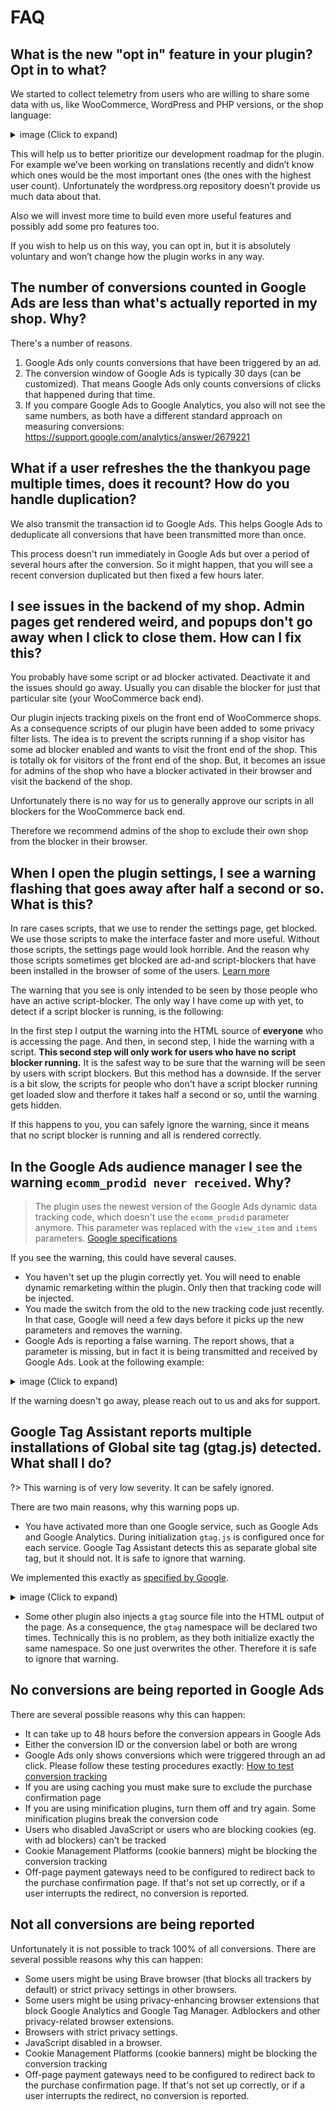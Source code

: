 # FAQ

## What is the new "opt in" feature in your plugin? Opt in to what?

We started to collect telemetry from users who are willing to share some data with us, like WooCommerce, WordPress and PHP versions, or the shop language:

 <details>
 <summary>image (Click to expand)</summary>

 ![Telemetry](_media/telemetry.png)
 </details>

This will help us to better prioritize our development roadmap for the plugin. For example we’ve been working on translations recently and didn’t know which ones would be the most important ones (the ones with the highest user count). Unfortunately the wordpress.org repository doesn’t provide us much data about that.  

Also we will invest more time to build even more useful features and possibly add some pro features too.

If you wish to help us on this way, you can opt in, but it is absolutely voluntary and won’t change how the plugin works in any way. 

## The number of conversions counted in Google Ads are less than what's actually reported in my shop. Why?

There's a number of reasons.

1. Google Ads only counts conversions that have been triggered by an ad. 
2. The conversion window of Google Ads is typically 30 days (can be customized). That means Google Ads only counts conversions of clicks that happened during that time. 
3. If you compare Google Ads to Google Analytics, you also will not see the same numbers, as both have a different standard approach on measuring conversions: https://support.google.com/analytics/answer/2679221

## What if a user refreshes the the thankyou page multiple times, does it recount? How do you handle duplication?

We also transmit the transaction id to Google Ads. This helps Google Ads to deduplicate all conversions that have been transmitted more than once. 

This process doesn't run immediately in Google Ads but over a period of several hours after the conversion. So it might happen, that you will see a recent conversion duplicated but then fixed a few hours later. 

## I see issues in the backend of my shop. Admin pages get rendered weird, and popups don't go away when I click to close them. How can I fix this?

You probably have some script or ad blocker activated. Deactivate it and the issues should go away. Usually you can disable the blocker for just that particular site (your WooCommerce back end).

Our plugin injects tracking pixels on the front end of WooCommerce shops. As a consequence scripts of our plugin have been added to some privacy filter lists. The idea is to prevent the scripts running if a shop visitor has some ad blocker enabled and wants to visit the front end of the shop. This is totally ok for visitors of the front end of the shop. But, it becomes an issue for admins of the shop who have a blocker activated in their browser and visit the backend of the shop.

Unfortunately there is no way for us to generally approve our scripts in all blockers for the WooCommerce back end.

Therefore we recommend admins of the shop to exclude their own shop from the blocker in their browser.

## When I open the plugin settings, I see a warning flashing that goes away after half a second or so. What is this?

In rare cases scripts, that we use to render the settings page, get blocked. We use those scripts to make the interface faster and more useful. Without those scripts, the settings page would look horrible. And the reason why those scripts sometimes get blocked are ad-and script-blockers that have been installed in the browser of some of the users. [Learn more](https://docs.woopt.com/wgact/#/script-blockers)

The warning that you see is only intended to be seen by those people who have an active script-blocker. The only way I have come up with yet, to detect if a script blocker is running, is the following:

In the first step I output the warning into the HTML source of **everyone** who is accessing the page. And then, in second step, I hide the warning with a script. **This second step will only work for users who have no script blocker running.** It is the safest way to be sure that the warning will be seen by users with script blockers. But this method has a downside. If the server is a bit slow, the scripts for  people who don't have a script blocker running get loaded slow and therfore it takes half a second or so, until the warning gets hidden. 

If this happens to you, you can safely ignore the warning, since it means that no script blocker is running and all is rendered correctly. 

## In the Google Ads audience manager I see the warning `ecomm_prodid never received`. Why?

> The plugin uses the newest version of the Google Ads dynamic data tracking code, which doesn't use the `ecomm_prodid` parameter anymore. This parameter was replaced with the `view_item` and `items` parameters. [Google specifications](https://support.google.com/google-ads/answer/7305793)

If you see the warning, this could have several causes. 

- You haven't set up the plugin correctly yet. You will need to enable dynamic remarketing within the plugin. Only then that tracking code will be injected. 
- You made the switch from the old to the new tracking code just recently. In that case, Google will need a few days before it picks up the new parameters and removes the warning.
- Google Ads is reporting a false warning. The report shows, that a parameter is missing, but in fact it is being transmitted and received by Google Ads. Look at the following example:
 <details>
 <summary>image (Click to expand)</summary>

 ![Google Ads wrong audience tracking warning 1](_media/google-ads-wrong-audience-tracking-warning-1.png)
 </details>

If the warning doesn't go away, please reach out to us and aks for support.

## Google Tag Assistant reports multiple installations of Global site tag (gtag.js) detected. What shall I do?

?> This warning is of very low severity. It can be safely ignored.

There are two main reasons, why this warning pops up. 

- You have activated more than one Google service, such as Google Ads and Google Analytics. During initialization `gtag.js` is configured once for each service. Google Tag Assistant detects this as separate global site tag, but it should not. It is safe to ignore that warning. 

We implemented this exactly as [specified by Google](https://developers.google.com/gtagjs/reference/api). 

 <details>
 <summary>image (Click to expand)</summary>

 ![Google Tag Assistant multiple global site tag  warning](_media/multiple-global-site-tag.png)
 </details>

- Some other plugin also injects a `gtag` source file into the HTML output of the page. As a consequence, the `gtag` namespace will be declared two times. Technically this is no problem, as they both initialize exactly the same namespace. So one just overwrites the other. Therefore it is safe to ignore that warning. 

## No conversions are being reported in Google Ads

There are several possible reasons why this can happen: 

- It can take up to 48 hours before the conversion appears in Google Ads
- Either the conversion ID or the conversion label or both are wrong
- Google Ads only shows conversions which were triggered through an ad click. Please follow these testing procedures exactly: [How to test conversion tracking](https://docs.woopt.com/wgact/#/test-order)
- If you are using caching you must make sure to exclude the purchase confirmation page
- If you are using minification plugins, turn them off and try again. Some minification plugins break the conversion code
- Users who disabled JavaScript or users who are blocking cookies (eg. with ad blockers) can't be tracked
- Cookie Management Platforms (cookie banners) might be blocking the conversion tracking
- Off-page payment gateways need to be configured to redirect back to the purchase confirmation page. If that's not set up correctly, or if a user interrupts the redirect, no conversion is reported. 

## Not all conversions are being reported

Unfortunately it is not possible to track 100% of all conversions. There are several possible reasons why this can happen: 

- Some users might be using Brave browser (that blocks all trackers by default) or strict privacy settings in other browsers.
- Some users might be using privacy-enhancing browser extensions that block Google Analytics and Google Tag Manager. Adblockers and other privacy-related browser extensions.
- Browsers with strict privacy settings.
- JavaScript disabled in a browser.
- Cookie Management Platforms (cookie banners) might be blocking the conversion tracking
- Off-page payment gateways need to be configured to redirect back to the purchase confirmation page. If that's not set up correctly, or if a user interrupts the redirect, no conversion is reported. 